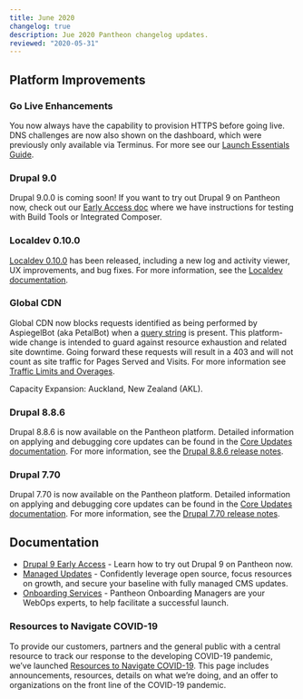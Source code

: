 ```yaml
---
title: June 2020
changelog: true
description: Jue 2020 Pantheon changelog updates.
reviewed: "2020-05-31"
---
```


## Platform Improvements

### Go Live Enhancements

You now always have the capability to provision HTTPS before going live. DNS challenges are now also shown on the dashboard, which were previously only available via Terminus. For more see our [Launch Essentials Guide](/guides/launch).

### Drupal 9.0

Drupal 9.0.0 is coming soon! If you want to try out Drupal 9 on Pantheon now, check out our [Early Access doc](/drupal) where we have instructions for testing with Build Tools or Integrated Composer.

<!-- excerpt -->

### Localdev 0.10.0

[Localdev 0.10.0](/guides/local-development) has been released, including a new log and activity viewer, UX improvements, and bug fixes. For more information, see the [Localdev documentation](/guides/local-development).

### Global CDN

Global CDN now blocks requests identified as being performed by AspiegelBot (aka PetalBot) when a [query string](https://en.wikipedia.org/wiki/Query_string) is present. This platform-wide change is intended to guard against resource exhaustion and related site downtime. Going forward these requests will result in a 403 and will not count as site traffic for Pages Served and Visits. For more information see [Traffic Limits and Overages](/guides/account-mgmt/traffic).

Capacity Expansion: Auckland, New Zealand (AKL).

### Drupal 8.8.6

Drupal 8.8.6 is now available on the Pantheon platform. Detailed information on applying and debugging core updates can be found in the [Core Updates documentation](/core-updates). For more information, see the [Drupal 8.8.6 release notes](https://www.drupal.org/project/drupal/releases/8.8.6).

### Drupal 7.70

Drupal 7.70 is now available on the Pantheon platform. Detailed information on applying and debugging core updates can be found in the [Core Updates documentation](/core-updates). For more information, see the [Drupal 7.70 release notes](https://www.drupal.org/project/drupal/releases/7.70).

## Documentation

- [Drupal 9 Early Access](/drupal) -  Learn how to try out Drupal 9 on Pantheon now.
- [Managed Updates](/guides/professional-services/managed-updates) - Confidently leverage open source, focus resources on growth, and secure your baseline with fully managed CMS updates.
- [Onboarding Services](/guides/professional-services/onboarding) - Pantheon Onboarding Managers are your WebOps experts, to help facilitate a successful launch.

### Resources to Navigate COVID-19

To provide our customers, partners and the general public with a central resource to track our response to the developing COVID-19 pandemic, we’ve launched [Resources to Navigate COVID-19](https://pantheon.io/resources-navigate-covid-19?docs). This page includes announcements, resources, details on what we’re doing, and an offer to organizations on the front line of the COVID-19 pandemic.
